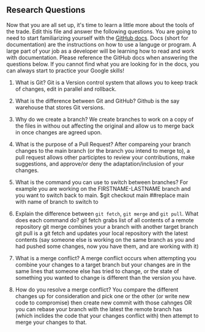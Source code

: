 ## Research Questions 

Now that you are all set up, it's time to learn a little more about the tools of the trade. Edit this file and answer the following questions. You are going to need to start familiarizing yourself with the [GitHub docs](https://docs.github.com/en). Docs (short for documentation) are the instructions on how to use a languge or program. A large part of your job as a developer will be learning how to read and work with documentation. Please reference the GitHub docs when answering the questions below. If you cannot find what you are looking for in the docs, you can always start to practice your Google skills!

1. What is Git? 
Git is a Version control system that allows you to keep track of changes, edit in parallel and rollback.

2. What is the difference between Git and GitHub?
Github is the say warehouse that stores Git versions.

3. Why do we create a branch?
We create branches to work on a copy of the files in withou out affecting the original and allow us to merge back in once changes are agreed upon.

4. What is the purpose of a Pull Request?
After compareing your branch changes to the main branch (or the branch you intend to merge to), a pull request allows other participtes to review your contributions, make suggestions, and approve/or deny the adaptation/inclusion of your changes.

5. What is the command you can use to switch between branches? For example you are working on the FIRSTNAME-LASTNAME branch and you want to switch back to main.
$git checkout main ##replace main with name of branch to switch to

6. Explain the difference between `git fetch`, `git merge` and `git pull`. What does each command do?
git fetch grabs list of all contents of a remote repository
git merge combines your a branch with another target branch 
git pull is a git fetch and updates your local repository with the latest contents (say someone else is working on the same branch as you and had pushed some changes, now you have them, and are working with it)

7. What is a merge conflict?
A merge conflict occurs when attempting you combine your changes to a target branch but your changes are in the same lines that someone else has tried to change, or the state of something you wanted to change is different than the version you have.

8. How do you resolve a merge conflict?
You compare the different changes up for consideration and pick one or the other (or write new code to compromise) then create new commit with those cahnges OR you can rebase your branch with the latest the remote branch has (which inclides the code that your changes conflict with) then attempt to merge your changes to that.
